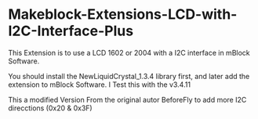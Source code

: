 # Makeblock-Extensions-LCD-with-I2C-Interface-Plus

This Extension is to use a LCD 1602 or 2004 with a I2C interface in mBlock Software.

You should install the NewLiquidCrystal_1.3.4 library first, and later add the extension to mBlock Software. I Test this with the v3.4.11

This a modified Version From the original autor BeforeFly to add more I2C direcctions (0x20 & 0x3F)
